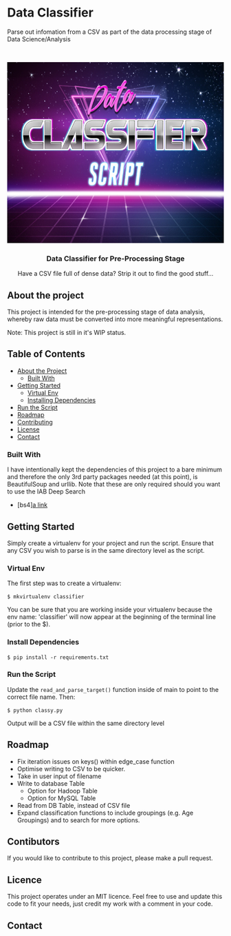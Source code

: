 # Data Classifier
Parse out infomation from a CSV as part of the data processing stage of Data Science/Analysis
<!--
  Title: Data Classifier
  Description: Data Science, Data Analysis, Python, Regex, Classifier, Classifiy, Clustering
  Author: Kay-Wilkinson
  -->
<!-- PROJECT LOGO -->
<br />
<p align="center">
  <a href="">
    <img src="https://github.com/Kay-Wilkinson/Data_Classifier/blob/master/PhotoFunia-1571655487.jpg" alt="This would have shown a cool vapourwave logo :/" width="700" height="420">
  </a>

  <h3 align="center">Data Classifier for Pre-Processing Stage</h3>

  <p align="center">
    Have a CSV file full of dense data? Strip it out to find the good stuff... 
    <br/>
  </p>
</p>

## About the project

This project is intended for the pre-processing stage of data analysis, whereby raw data must be converted into more meaningful representations.

Note: This project is still in it's WIP status.
<!-- TABLE OF CONTENTS -->
## Table of Contents

* [About the Project](#about-the-project)
  * [Built With](#built-with)
* [Getting Started](#getting-started)
  * [Virtual Env](#virtualenv)
  * [Installing Dependencies](#running-the-container)
* [Run the Script](#token-and-password-set-up)
* [Roadmap](#Reusing-the-Docker-container)
* [Contributing](#contributing)
* [License](#license)
* [Contact](#contact)
### Built With
I have intentionally kept the dependencies of this project to a bare minimum and therefore the only 3rd party packages needed (at this point), is BeautifulSoup and urllib. 
Note that these are only required should you want to use the IAB Deep Search
* [bs4][a link](https://pypi.org/project/beautifulsoup4/)

## Getting Started

Simply create a virtualenv for your project and run the script. Ensure that any CSV you wish to parse is in the same directory level as the script.

### Virtual Env
The first step was to create a virtualenv:
```
$ mkvirtualenv classifier
```

You can be sure that you are working inside your virtualenv because the env name: 'classifier' will now appear at the beginning of the terminal line (prior to the $). 

### Install Dependencies
```
$ pip install -r requirements.txt
```

### Run the Script
Update the `read_and_parse_target()` function inside of main to point to the correct file name. 
Then:
```
$ python classy.py
```
Output will be a CSV file within the same directory level

## Roadmap

* Fix iteration issues on keys() within edge_case function
* Optimise writing to CSV to be quicker.
* Take in user input of filename 
* Write to database Table
    * Option for Hadoop Table
    * Option for MySQL Table
* Read from DB Table, instead of CSV file
* Expand classification functions to include groupings (e.g. Age Groupings) and to search for more options.

## Contibutors
If you would like to contribute to this project, please make a pull request. 

## Licence
This project operates under an MIT licence. Feel free to use and update this code to fit your needs, just credit my work with a comment in your code. 

## Contact
